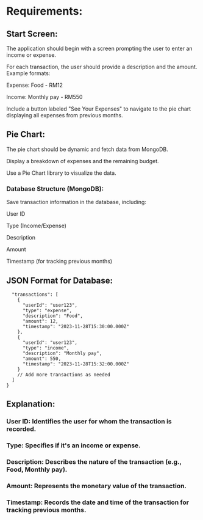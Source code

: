 
# Requirements:

## Start Screen:

The application should begin with a screen prompting the user to enter an income or expense.

For each transaction, the user should provide a description and the amount. Example formats:

Expense: Food - RM12

Income: Monthly pay - RM550

Include a button labeled "See Your Expenses" to navigate to the pie chart displaying all expenses from previous months.

## Pie Chart:

The pie chart should be dynamic and fetch data from MongoDB.

Display a breakdown of expenses and the remaining budget.

Use a Pie Chart library to visualize the data.

### Database Structure (MongoDB):

Save transaction information in the database, including:

User ID

Type (Income/Expense)

Description

Amount

Timestamp (for tracking previous months)

## JSON Format for Database:

```{
  "transactions": [
    {
      "userId": "user123",
      "type": "expense",
      "description": "Food",
      "amount": 12,
      "timestamp": "2023-11-28T15:30:00.000Z"
    },
    {
      "userId": "user123",
      "type": "income",
      "description": "Monthly pay",
      "amount": 550,
      "timestamp": "2023-11-28T15:32:00.000Z"
    }
    // Add more transactions as needed
  ]
} 

```

## Explanation:

### User ID: Identifies the user for whom the transaction is recorded.

### Type: Specifies if it's an income or expense.

### Description: Describes the nature of the transaction (e.g., Food, Monthly pay).

### Amount: Represents the monetary value of the transaction.

### Timestamp: Records the date and time of the transaction for tracking previous months.
